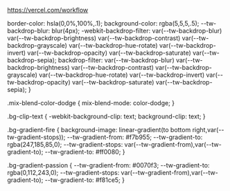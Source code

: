https://vercel.com/workflow

border-color: hsla(0,0%,100%,.1);
background-color: rgba(5,5,5,.5);
--tw-backdrop-blur: blur(4px);
-webkit-backdrop-filter: var(--tw-backdrop-blur) var(--tw-backdrop-brightness) var(--tw-backdrop-contrast) var(--tw-backdrop-grayscale) var(--tw-backdrop-hue-rotate) var(--tw-backdrop-invert) var(--tw-backdrop-opacity) var(--tw-backdrop-saturate) var(--tw-backdrop-sepia);
backdrop-filter: var(--tw-backdrop-blur) var(--tw-backdrop-brightness) var(--tw-backdrop-contrast) var(--tw-backdrop-grayscale) var(--tw-backdrop-hue-rotate) var(--tw-backdrop-invert) var(--tw-backdrop-opacity) var(--tw-backdrop-saturate) var(--tw-backdrop-sepia);
}

.mix-blend-color-dodge {
mix-blend-mode: color-dodge;
}

.bg-clip-text {
-webkit-background-clip: text;
background-clip: text;
}

.bg-gradient-fire {
background-image: linear-gradient(to bottom right,var(--tw-gradient-stops));
--tw-gradient-from: #f7b955;
--tw-gradient-to: rgba(247,185,85,0);
--tw-gradient-stops: var(--tw-gradient-from),var(--tw-gradient-to);
--tw-gradient-to: #ff0080;
}

.bg-gradient-passion {
--tw-gradient-from: #0070f3;
--tw-gradient-to: rgba(0,112,243,0);
--tw-gradient-stops: var(--tw-gradient-from),var(--tw-gradient-to);
--tw-gradient-to: #f81ce5;
}
